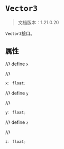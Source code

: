 # `Vector3`

> 文档版本：1.21.0.20

`Vector3`接口。

## 属性

/// define
`x`


///

```js
x: float;
```


/// define
`y`


///

```js
y: float;
```


/// define
`z`


///

```js
z: float;
```

